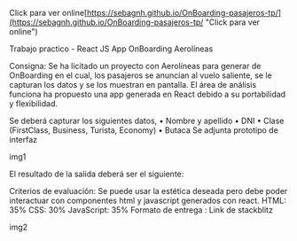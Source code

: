 Click para ver online[https://sebagnh.github.io/OnBoarding-pasajeros-tp/](https://sebagnh.github.io/OnBoarding-pasajeros-tp/ "Click para ver online")

Trabajo practico - React JS
App OnBoarding Aerolíneas

Consigna:
Se ha licitado un proyecto con Aerolíneas para generar de OnBoarding en el cual, los pasajeros se anuncian al vuelo saliente, se le capturan los datos y se los muestran en pantalla.
El área de análisis funciona ha propuesto una app generada en React debido a su portabilidad y flexibilidad.

Se deberá capturar los siguientes datos,
•	Nombre y apellido
•	DNI
•	Clase (FirstClass, Business, Turista, Economy)
•	Butaca
Se adjunta prototipo de interfaz
 

 img1


El resultado de la salida deberá ser el siguiente:
 
Criterios de evaluación:
Se puede usar la estética deseada pero debe poder interactuar con componentes html y javascript generados con react.
HTML: 35%
CSS: 30%
JavaScript: 35%
Formato de entrega : Link de stackblitz


img2



<!--




npm i --save styled-components


https://stackblitz.com/edit/react-ts-y6kdsf?file=App.js
https://stackblitz.com/edit/react-ts-y6kdsf
https://stackblitz.com/edit/react-ts-y6kdsf?file=App.js,components%2FDataTable.js,components%2FFormulario.js,style.css


https://www.paradigmadigital.com/dev/agilizar-desarrollo-tablas-react/
npm install react-table --save


npm i --save bootstrap @popperjs/core




        <div>
                <button onClick={ () => {
                    pasajeros.map((p)=>{console.log(p)});
                    console.log(pasajeros) 
                }}>Mostrar</button>
            </div>

-------------
utilizando styled components
google fonts 


Buen día! Les comparto este proyecto en React utilizando diferentes compoentes con su estado, estilos con "Styled-components" y fuente "Poppins" de Google Fonts.

Pueden verlo online: https://goo.su/ftnhmsS
y su repositorio con el código: https://goo.su/g8I7


Pueden verlo online: https://sebagnh.github.io/OnBoarding-pasajeros-tp/
y su repositorio con el código: https://github.com/SebaGNH/OnBoarding-pasajeros-tp
-->